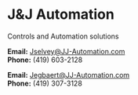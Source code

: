 # J&J Automation

Controls and Automation solutions

**Email:** Jselvey@JJ-Automation.com  
**Phone:** (419) 603-2128

**Email:** Jegbaert@JJ-Automation.com  
**Phone:** (419) 307-3128
